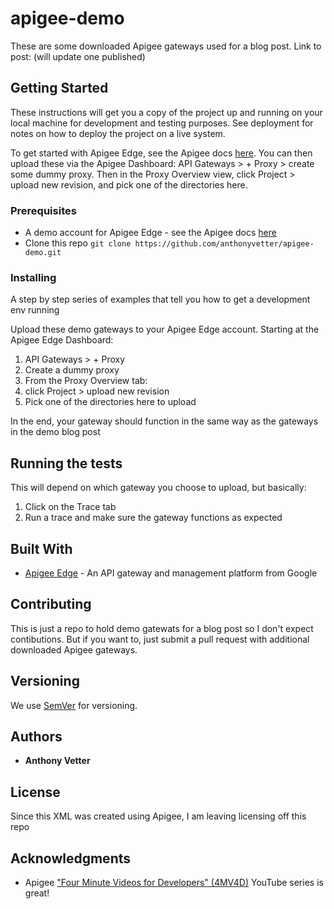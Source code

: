 # apigee-demo
These are some downloaded Apigee gateways used for a blog post. Link to post: (will update one published)

## Getting Started

These instructions will get you a copy of the project up and running on your local machine for development and testing purposes. See deployment for notes on how to deploy the project on a live system.

To get started with Apigee Edge, see the Apigee docs [here](https://docs.apigee.com/api-platform/get-started/get-started). You can then upload these via the Apigee Dashboard: API Gateways > + Proxy > create some dummy proxy. Then in the Proxy Overview view, click Project > upload new revision, and pick one of the directories here. 

### Prerequisites

* A demo account for Apigee Edge - see the Apigee docs [here](https://docs.apigee.com/api-platform/get-started/get-started)
* Clone this repo `git clone https://github.com/anthonyvetter/apigee-demo.git`

### Installing

A step by step series of examples that tell you how to get a development env running

Upload these demo gateways to your Apigee Edge account. Starting at the Apigee Edge Dashboard:
1. API Gateways > + Proxy
2. Create a dummy proxy
3. From the Proxy Overview tab:
4. click Project > upload new revision
5. Pick one of the directories here to upload

In the end, your gateway should function in the same way as the gateways in the demo blog post

## Running the tests

This will depend on which gateway you choose to upload, but basically:
1. Click on the Trace tab
2. Run a trace and make sure the gateway functions as expected

## Built With

* [Apigee Edge](https://apigee.com/edge) - An API gateway and management platform from Google


## Contributing

This is just a repo to hold demo gatewats for a blog post so I don't expect contibutions. But if you want to, just submit a pull request with additional downloaded Apigee gateways.

## Versioning

We use [SemVer](http://semver.org/) for versioning. 

## Authors

* **Anthony Vetter** 

## License

Since this XML was created using Apigee, I am leaving licensing off this repo

## Acknowledgments

* Apigee ["Four Minute Videos for Developers" (4MV4D)](https://www.youtube.com/playlist?list=PLIXjuPlujxxxe3iTmLtgfIBgpMo7iD7fk) YouTube series is great! 
